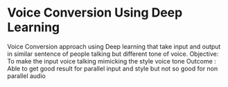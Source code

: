 # Voice Conversion Using Deep Learning
Voice Conversion approach using Deep learning that take input and output in similar sentence of people talking but different tone of voice.
Objective: To make the input voice talking mimicking the style voice tone
Outcome : Able to get good result for parallel input and style but not so good for non parallel audio
